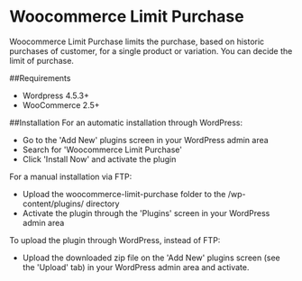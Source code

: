 # Woocommerce Limit Purchase
Woocommerce Limit Purchase limits the purchase, based on historic purchases of customer, for a single product or variation. You can decide the limit of purchase.

##Requirements
- Wordpress 4.5.3+
- WooCommerce 2.5+

##Installation
For an automatic installation through WordPress:

- Go to the 'Add New' plugins screen in your WordPress admin area
- Search for 'Woocommerce Limit Purchase'
- Click 'Install Now' and activate the plugin

For a manual installation via FTP:

- Upload the woocommerce-limit-purchase folder to the /wp-content/plugins/ directory
- Activate the plugin through the 'Plugins' screen in your WordPress admin area

To upload the plugin through WordPress, instead of FTP:

- Upload the downloaded zip file on the 'Add New' plugins screen (see the 'Upload' tab) in your WordPress admin area and activate.